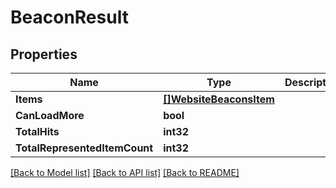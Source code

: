 # BeaconResult

## Properties

Name | Type | Description | Notes
------------ | ------------- | ------------- | -------------
**Items** | [**[]WebsiteBeaconsItem**](WebsiteBeaconsItem.md) |  | 
**CanLoadMore** | **bool** |  | [optional] 
**TotalHits** | **int32** |  | [optional] 
**TotalRepresentedItemCount** | **int32** |  | [optional] 

[[Back to Model list]](../README.md#documentation-for-models) [[Back to API list]](../README.md#documentation-for-api-endpoints) [[Back to README]](../README.md)


